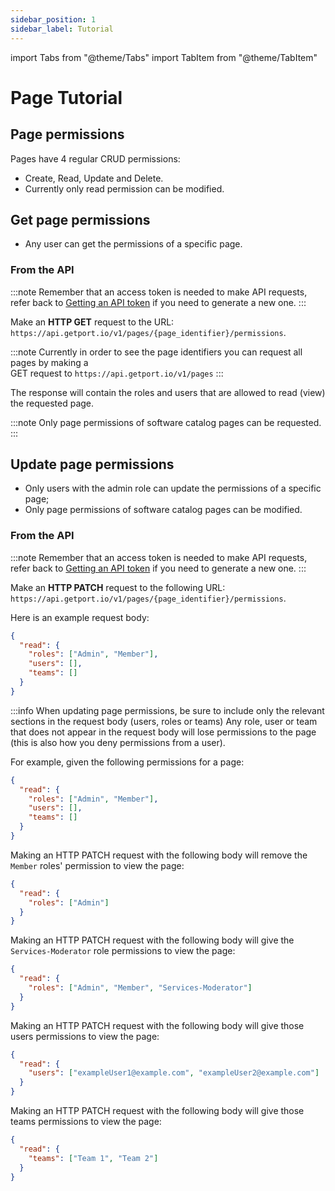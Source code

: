 ```yaml
---
sidebar_position: 1
sidebar_label: Tutorial
---
```


import Tabs from "@theme/Tabs"
import TabItem from "@theme/TabItem"

# Page Tutorial

## Page permissions

Pages have 4 regular CRUD permissions:

- Create, Read, Update and Delete.
- Currently only read permission can be modified.

## Get page permissions

- Any user can get the permissions of a specific page.

### From the API

:::note
Remember that an access token is needed to make API requests, refer back to [Getting an API token](../blueprint/tutorial.md#getting-an-api-token) if you need to generate a new one.
:::

Make an **HTTP GET** request to the URL: `https://api.getport.io/v1/pages/{page_identifier}/permissions`.

:::note
Currently in order to see the page identifiers you can request all pages by making a  
GET request to `https://api.getport.io/v1/pages`
:::

The response will contain the roles and users that are allowed to read (view) the requested page.

:::note
Only page permissions of software catalog pages can be requested.
:::

## Update page permissions

- Only users with the admin role can update the permissions of a specific page;
- Only page permissions of software catalog pages can be modified.

### From the API

:::note
Remember that an access token is needed to make API requests, refer back to [Getting an API token](../blueprint/tutorial.md#getting-an-api-token) if you need to generate a new one.
:::

Make an **HTTP PATCH** request to the following URL: `https://api.getport.io/v1/pages/{page_identifier}/permissions`.

Here is an example request body:

```json showLineNumbers
{
  "read": {
    "roles": ["Admin", "Member"],
    "users": [],
    "teams": []
  }
}
```

:::info
When updating page permissions, be sure to include only the relevant sections in the request body (users, roles or teams)
Any role, user or team that does not appear in the request body will lose permissions to the page (this is also how you deny permissions from a user).

For example, given the following permissions for a page:

```json showLineNumbers
{
  "read": {
    "roles": ["Admin", "Member"],
    "users": [],
    "teams": []
  }
}
```

Making an HTTP PATCH request with the following body will remove the `Member` roles' permission to view the page:

```json showLineNumbers
{
  "read": {
    "roles": ["Admin"]
  }
}
```

Making an HTTP PATCH request with the following body will give the `Services-Moderator` role permissions to view the page:

```json showLineNumbers
{
  "read": {
    "roles": ["Admin", "Member", "Services-Moderator"]
  }
}
```

Making an HTTP PATCH request with the following body will give those users permissions to view the page:

```json showLineNumbers
{
  "read": {
    "users": ["exampleUser1@example.com", "exampleUser2@example.com"]
  }
}
```

Making an HTTP PATCH request with the following body will give those teams permissions to view the page:

```json showLineNumbers
{
  "read": {
    "teams": ["Team 1", "Team 2"]
  }
}
```
